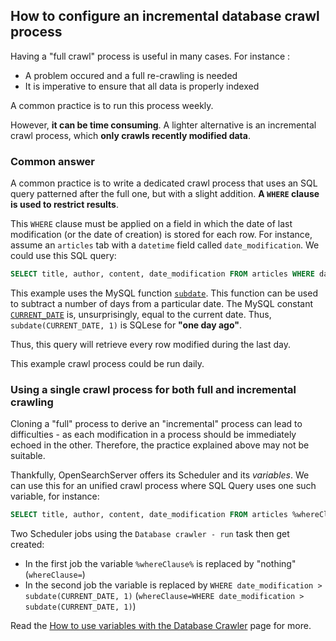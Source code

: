 ## How to configure an incremental database crawl process

Having a "full crawl" process is useful in many cases. For instance :
* A problem occured and a full re-crawling is needed
* It is imperative to ensure that all data is properly indexed

A common practice is to run this process weekly.

However, **it can be time consuming**. A lighter alternative is an incremental crawl process, which **only crawls recently modified data**.

### Common answer

A common practice is to write a dedicated crawl process that uses an SQL query patterned after the full one, but with a slight addition. **A `WHERE` clause is used to restrict results**.

This `WHERE` clause must be applied on a field in which the date of last modification (or the date of creation) is stored for each row. For instance, assume an `articles` tab with a `datetime` field called `date_modification`. We could use this SQL query:

```sql
SELECT title, author, content, date_modification FROM articles WHERE date_modification > subdate(CURRENT_DATE, 1)
```

This example uses the MySQL function [`subdate`](http://dev.mysql.com/doc/refman/5.1/en/date-and-time-functions.html#function_subdate). This function can be used to subtract a number of days from a particular date. The MySQL constant [`CURRENT_DATE`](http://dev.mysql.com/doc/refman/5.5/en/date-and-time-functions.html#function_current-date) is, unsurprisingly,  equal to the current date. Thus, `subdate(CURRENT_DATE, 1)` is SQLese for **"one day ago"**.

Thus, this query will retrieve every row modified during the last day.

This example crawl process could be run daily.
### Using a single crawl process for both full and incremental crawling

Cloning a "full" process to derive an "incremental" process can lead to difficulties - as each modification in a process should be immediately echoed in the other. Therefore, the practice explained above may not be suitable.

Thankfully, OpenSearchServer offers its Scheduler and its _variables_. We can use this for an unified crawl process where SQL Query uses one such variable, for instance:

```sql
SELECT title, author, content, date_modification FROM articles %whereClause%
```

Two Scheduler jobs using the `Database crawler - run` task then get created:

* In the first job the variable `%whereClause%` is replaced by "nothing" (`whereClause=`)
* In the second job the variable is replaced by `WHERE date_modification > subdate(CURRENT_DATE, 1)` (`whereClause=WHERE date_modification > subdate(CURRENT_DATE, 1)`)

Read the [How to use variables with the Database Crawler](http://www.opensearchserver.com/documentation/faq/crawling/how_to_use_variables_with_database_crawler.md) page for more.

